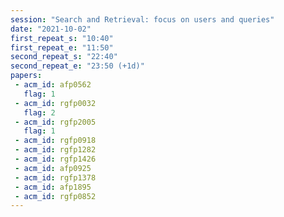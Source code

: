 ```yaml
---
session: "Search and Retrieval: focus on users and queries"
date: "2021-10-02" 
first_repeat_s: "10:40" 
first_repeat_e: "11:50" 
second_repeat_s: "22:40" 
second_repeat_e: "23:50 (+1d)" 
papers:
 - acm_id: afp0562
   flag: 1
 - acm_id: rgfp0032
   flag: 2
 - acm_id: rgfp2005
   flag: 1
 - acm_id: rgfp0918
 - acm_id: rgfp1282
 - acm_id: rgfp1426
 - acm_id: afp0925
 - acm_id: rgfp1378
 - acm_id: afp1895
 - acm_id: rgfp0852
---
```

